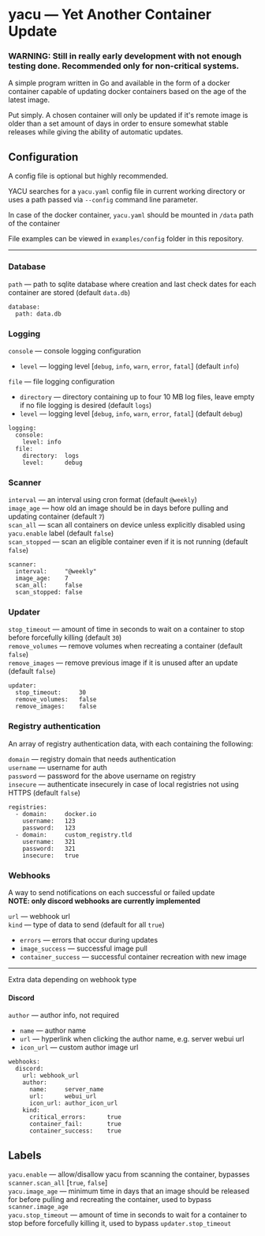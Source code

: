 # yacu — Yet Another Container Update

### **WARNING**: Still in really early development with not enough testing done. Recommended only for non-critical systems.

A simple program written in Go and available in the form of a docker container capable of updating docker containers based on the age of the latest image.

Put simply. A chosen container will only be updated if it's remote image is older than a set amount of days in order to ensure somewhat stable releases while giving the ability of automatic updates.

## Configuration
A config file is optional but highly recommended.  

YACU searches for a `yacu.yaml` config file in current working directory or uses a path passed via `--config` command line parameter.

In case of the docker container, `yacu.yaml` should be mounted in `/data` path of the container

File examples can be viewed in `examples/config` folder in this repository.

---
### Database
`path` — path to sqlite database where creation and last check dates for each container are stored (default `data.db`)

```
database:
  path: data.db
```

### Logging
`console` — console logging configuration  
* `level` — logging level [`debug`, `info`, `warn`, `error`, `fatal`] (default `info`)

`file` — file logging configuration
* `directory` —  directory containing up to four 10 MB log files, leave empty if no file logging is desired (default `logs`)
* `level` — logging level [`debug`, `info`, `warn`, `error`, `fatal`] (default `debug`)

```
logging:
  console:
    level: info
  file:
    directory:  logs
    level:      debug
```

### Scanner
`interval` — an interval using cron format (default `@weekly`)  
`image_age` — how old an image should be in days before pulling and updating container (default `7`)  
`scan_all` — scan all containers on device unless explicitly disabled using `yacu.enable` label (default `false`)  
`scan_stopped` — scan an eligible container even if it is not running (default `false`)

```
scanner:
  interval:     "@weekly"
  image_age:    7
  scan_all:     false
  scan_stopped: false
```

### Updater
`stop_timeout` — amount of time in seconds to wait on a container to stop before forcefully killing (default `30`)  
`remove_volumes` — remove volumes when recreating a container (default `false`)  
`remove_images` — remove previous image if it is unused after an update (default `false`)

```
updater:
  stop_timeout:     30
  remove_volumes:   false
  remove_images:    false
```

### Registry authentication
An array of registry authentication data, with each containing the following:  

`domain` — registry domain that needs authentication  
`username` — username for auth  
`password` — password for the above username on registry  
`insecure` — authenticate insecurely in case of local registries not using HTTPS (default `false`)

```
registries:
  - domain:     docker.io
    username:   123
    password:   123
  - domain:     custom_registry.tld
    username:   321
    password:   321
    insecure:   true
```

### Webhooks
A way to send notifications on each successful or failed update  
**NOTE: only discord webhooks are currently implemented**

`url` — webhook url  
`kind` — type of data to send (default for all `true`)
* `errors` — errors that occur during updates
* `image_success` — successful image pull
* `container_success` — successful container recreation with new image
---
Extra data depending on webhook type

#### Discord
`author` — author info, not required
* `name` — author name
* `url` — hyperlink when clicking the author name, e.g. server webui url
* `icon_url` — custom author image url

```
webhooks:
  discord:
    url: webhook_url
    author:
      name:     server_name
      url:      webui_url
      icon_url: author_icon_url
    kind:
      critical_errors:      true
      container_fail:       true
      container_success:    true
```

## Labels

`yacu.enable` — allow/disallow yacu from scanning the container, bypasses `scanner.scan_all` [`true`, `false`]  
`yacu.image_age` — minimum time in days that an image should be released for before pulling and recreating the container, used to bypass `scanner.image_age`  
`yacu.stop_timeout` — amount of time in seconds to wait for a container to stop before forcefully killing it, used to bypass `updater.stop_timeout` 
